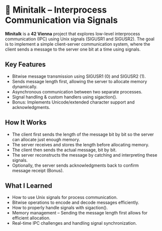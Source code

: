 # 📡 Minitalk – Interprocess Communication via Signals

**Minitalk** is a **42 Vienna** project that explores low-level interprocess communication (IPC) using Unix signals (SIGUSR1 and SIGUSR2). The goal is to implement a simple client-server communication system, where the client sends a message to the server one bit at a time using signals.

## Key Features

* Bitwise message transmission using SIGUSR1 (0) and SIGUSR2 (1).
* Sends message length first, allowing the server to allocate memory dynamically.
* Asynchronous communication between two separate processes.
* Signal handling & custom handlers using sigaction().
* Bonus: Implements Unicode/extended character support and acknowledgments.

## How It Works

* The client first sends the length of the message bit by bit so the server can allocate just enough memory.
* The server receives and stores the length before allocating memory.
* The client then sends the actual message, bit by bit.
* The server reconstructs the message by catching and interpreting these signals.
* Optionally, the server sends acknowledgments back to confirm message receipt (Bonus).

## What I Learned

* How to use Unix signals for process communication.
* Bitwise operations to encode and decode messages efficiently.
* How to properly handle signals with sigaction().
* Memory management – Sending the message length first allows for efficient allocation.
* Real-time IPC challenges and handling signal synchronization.
